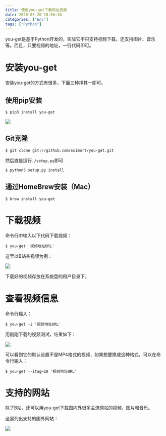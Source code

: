 ```yaml
---
title: 使用you-get下载网址视频
date: 2020-05-20 18:50:10
categories: ["Env"]
tags: ["Python"]
---
```




you-get是基于Python开发的，实际它不只支持视频下载，还支持图片、音乐等。而且，只要视频的地址，一行代码即可。



# 安装you-get

安装you-get的方式有很多，下面三种择其一即可。



## 使用pip安装

```shell
$ pip3 install you-get
```

![](http://images.yingwai.top/picgo/yougetf1.png)



## Git克隆

```shell
$ git clone git://github.com/soimort/you-get.git
```

然后直接运行`./setup.py`即可

```shell
$ python3 setup.py install
```



## 通过HomeBrew安装（Mac）

```shell
$ brew install you-get
```



# 下载视频

命令行中输入以下代码下载视频：

```shell
$ you-get '视频地址URL'
```

这里以B站某视频为例：

![](http://images.yingwai.top/picgo/yougetf2.png)

下载好的视频存放在系统盘的用户目录下。



# 查看视频信息

命令行输入：

```shell
$ you-get -i '视频地址URL'
```

用刚刚下载的视频测试，结果如下：

![](http://images.yingwai.top/picgo/yougetf3.png)

可以看到它的默认设置不是MP4格式的视频，如果想要换成这种格式，可以在命令行输入：

```shell
$ you-get --itag=18 '视频地址URL'
```



# 支持的网站

除了B站，还可以用you-get下载国内外很多主流网站的视频、图片和音乐。

这里列出支持的国外网站：

![](http://images.yingwai.top/picgo/yougetf4.jpg)